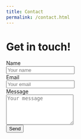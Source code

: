 ```yaml
---
title: Contact
permalink: /contact.html
---
```


<div class="container pad">
  <div class="row">
    <div class="col-lg-8 col-lg-offset-2">
    	<h1>Get in touch!</h1>
    	<form action="//formspree.io/me@flopreynat.com"
      method="POST" class="form-horizontal">
			  <div class="form-group">
			    <label for="inputName" class="col-sm-2 control-label">Name</label>
			    <div class="col-sm-10">
			    	<input type="text" name="name" placeholder="Your name" class="form-control" id="inputName">
			    </div>
			  </div>
			  <div class="form-group">
			    <label for="inputEmail" class="col-sm-2 control-label">Email</label>
			    <div class="col-sm-10">
			      <input type="text" name="_replyto" class="form-control" id="inputEmail" placeholder="Your email" />
			    </div>
			  </div>
			  <div class="form-group">
			    <label for="inputMessage" class="col-sm-2 control-label">Message</label>
			    <div class="col-sm-10">
			      <textarea class="form-control" id="inputMessage" placeholder="Your message" name="message" rows="5"></textarea>
			    </div>
			  </div>
			  <input type="hidden" name="_subject" value="New submission from personal website!" />
		    <input type="text" name="_gotcha" style="display:none" />
		    <input type="hidden" name="_next" value="//flopreynat.com/thankyou.html" />
			  <div class="form-group">
			    <div class="col-sm-offset-2 col-sm-10">
			      <button type="submit" class="btn btn-default" value="Send">Send</button>
			    </div>
			  </div>
			</form>
		</div>
	</div>
</div>